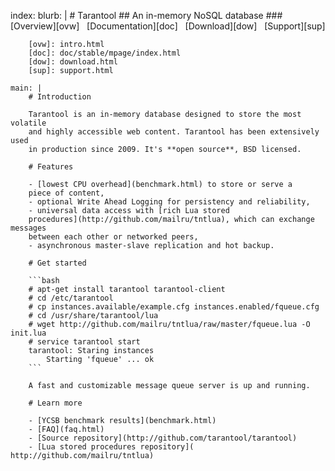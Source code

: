 index:
    blurb: |
        # Tarantool
        ## An in-memory NoSQL database
        ### [Overview][ovw] &nbsp; [Documentation][doc] &nbsp; [Download][dow] &nbsp; [Support][sup]

        [ovw]: intro.html
        [doc]: doc/stable/mpage/index.html
        [dow]: download.html
        [sup]: support.html

    main: |
        # Introduction

        Tarantool is an in-memory database designed to store the most volatile
        and highly accessible web content. Tarantool has been extensively used
        in production since 2009. It's **open source**, BSD licensed.

        # Features

        - [lowest CPU overhead](benchmark.html) to store or serve a
        piece of content,
        - optional Write Ahead Logging for persistency and reliability,
        - universal data access with [rich Lua stored
        procedures](http://github.com/mailru/tntlua), which can exchange messages
        between each other or networked peers,
        - asynchronous master-slave replication and hot backup.

        # Get started

        ```bash
        # apt-get install tarantool tarantool-client
        # cd /etc/tarantool
        # cp instances.available/example.cfg instances.enabled/fqueue.cfg
        # cd /usr/share/tarantool/lua
        # wget http://github.com/mailru/tntlua/raw/master/fqueue.lua -O init.lua
        # service tarantool start
        tarantool: Staring instances
            Starting 'fqueue' ... ok
        ```

        A fast and customizable message queue server is up and running.

        # Learn more

        - [YCSB benchmark results](benchmark.html)
        - [FAQ](faq.html)
        - [Source repository](http://github.com/tarantool/tarantool)
        - [Lua stored procedures repository]( http://github.com/mailru/tntlua)
